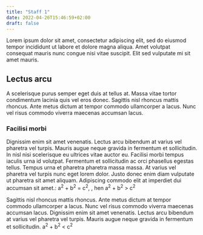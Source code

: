 ```yaml
---
title: "Staff 1"
date: 2022-04-26T15:46:59+02:00
draft: false
---
```


Lorem ipsum dolor sit amet, consectetur adipiscing elit, sed do eiusmod tempor incididunt ut labore et dolore magna aliqua. Amet volutpat consequat mauris nunc congue nisi vitae suscipit. Elit sed vulputate mi sit amet mauris. <!--more-->

## Lectus arcu

A scelerisque purus semper eget duis at tellus at. Massa vitae tortor condimentum lacinia quis vel eros donec. Sagittis nisl rhoncus mattis rhoncus. Ante metus dictum at tempor commodo ullamcorper a lacus. Nunc vel risus commodo viverra maecenas accumsan lacus.

### Facilisi morbi

Dignissim enim sit amet venenatis. Lectus arcu bibendum at varius vel pharetra vel turpis. Mauris augue neque gravida in fermentum et sollicitudin. In nisl nisi scelerisque eu ultrices vitae auctor eu. Facilisi morbi tempus iaculis urna id volutpat. Fermentum et sollicitudin ac orci phasellus egestas tellus. Tempus urna et pharetra pharetra massa massa. At varius vel pharetra vel turpis nunc eget lorem dolor. Justo donec enim diam vulputate ut pharetra sit amet aliquam. Adipiscing commodo elit at imperdiet dui accumsan sit amet.: a<sup>2</sup> + b<sup>2</sup> = c<sup>2</sup>, , hen a<sup>2</sup> + b<sup>2</sup> > c<sup>2</sup>

Sagittis nisl rhoncus mattis rhoncus. Ante metus dictum at tempor commodo ullamcorper a lacus. Nunc vel risus commodo viverra maecenas accumsan lacus. Dignissim enim sit amet venenatis. Lectus arcu bibendum at varius vel pharetra vel turpis. Mauris augue neque gravida in fermentum et sollicitudin. a<sup>2</sup> + b<sup>2</sup> < c<sup>2</sup>